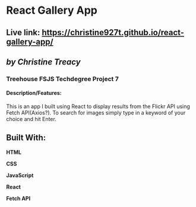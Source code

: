 # **React Gallery App**
## Live link: https://christine927t.github.io/react-gallery-app/
## *by Christine Treacy*
### Treehouse FSJS Techdegree Project 7

#### Description/Features: 
This is an app I built using React to display results from the Flickr API using Fetch API(Axios?). To search for images simply type in a keyword of your choice and hit Enter. 

## Built With:
**HTML**

**CSS**

**JavaScript**

**React**

**Fetch API**